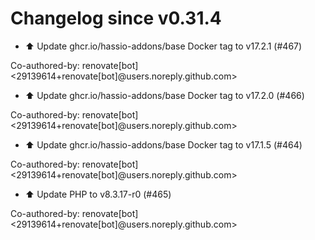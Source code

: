 # Changelog since v0.31.4
- ⬆️ Update ghcr.io/hassio-addons/base Docker tag to v17.2.1 (#467)

Co-authored-by: renovate[bot] <29139614+renovate[bot]@users.noreply.github.com> 
- ⬆️ Update ghcr.io/hassio-addons/base Docker tag to v17.2.0 (#466)

Co-authored-by: renovate[bot] <29139614+renovate[bot]@users.noreply.github.com> 
- ⬆️ Update ghcr.io/hassio-addons/base Docker tag to v17.1.5 (#464)

Co-authored-by: renovate[bot] <29139614+renovate[bot]@users.noreply.github.com> 
- ⬆️ Update PHP to v8.3.17-r0 (#465)

Co-authored-by: renovate[bot] <29139614+renovate[bot]@users.noreply.github.com> 
